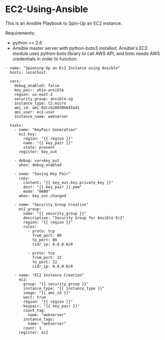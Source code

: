 # EC2-Using-Ansible
This is an Ansible Playbook to Spin-Up an EC2 instance.

Requirements:
  * python >= 2.6
  * Ansible master server with python-boto3 installed. Ansible's EC2 module uses python-boto library to call AWS API, and boto  needs AWS credentials in order to function.


```---
- name: "Spinning-Up an Ec2 Instance using Ansible"
  hosts: localhost

  vars:
    debug_enabled: false
    key_pair: ohio-ansible
    region: us-east-2
    security_group: ansible-sg
    instance_type: t2.micro
    ami_id: ami-02ccb28830b645a41
    ami_user: ec2-user
    instance_name: webserver

  tasks:
    - name: "KeyPair Generation"
      ec2_key:
        region: "{{ region }}"
        name: "{{ key_pair }}"
        state: present
      register: key_out

    - debug: var=key_out
      when: debug_enabled

    - name: "Saving Key Pair"
      copy:
        content: "{{ key_out.key.private_key }}"
        dest: "{{ key_pair }}.pem"
        mode: "0400"
      when: key_out.changed

    - name: "Security Group Creation"
      ec2_group:
        name: "{{ security_group }}"
        description: "Security Group for Ansible Ec2"
        region: "{{ region }}"
        rules:
          - proto: tcp
            from_port: 80
            to_port: 80
            cidr_ip: 0.0.0.0/0

          - proto: tcp
            from_port: 22
            to_port: 22
            cidr_ip: 0.0.0.0/0

    - name: "EC2 Instance Creation"
      ec2:
        group: "{{ security_group }}"
        instance_type: "{{ instance_type }}"
        image: "{{ ami_id }}"
        wait: true 
        region: "{{ region }}"
        keypair: "{{ key_pair }}"
        count_tag:
          name: "webserver"
        instance_tags:
          name: "webserver"
        count: 1
      register: ec2

```
